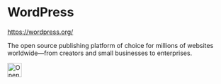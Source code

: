 # WordPress

https://wordpress.org/

The open source publishing platform of choice for millions of websites worldwide—from creators and small businesses to enterprises.

<a href="https://idx.google.com/new?template=https://github.com/project-idx/community-templates/tree/main/wordpress">
  <picture>
    <source
      media="(prefers-color-scheme: dark)"
      srcset="https://cdn.firebasestudio.dev/btn/open_dark_32.svg">
    <source
      media="(prefers-color-scheme: light)"
      srcset="https://cdn.firebasestudio.dev/btn/open_light_32.svg">
    <img
      height="32"
      alt="Open in Firebase Studio"
      src="https://cdn.firebasestudio.dev/btn/open_blue_32.svg">
  </picture>
</a>
